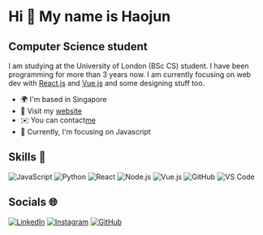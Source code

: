 # Hi 👋 My name is Haojun

## Computer Science student

I am studying at the University of London (BSc CS) student. I have been programming for more than 3 years now. I am currently focusing on web dev with [React.js](https://reactjs.org/) and [Vue.js](https://vuejs.org/) and some designing stuff too.

- 🌍 I'm based in Singapore
- 📝 Visit my [website](https://haojunwebdev.tech)
- ✉️ You can contact[me](mailto:haojun0114@outlook.com)
- 🚀 Currently, I'm focusing on Javascript


## Skills 💪

![JavaScript](https://img.shields.io/badge/-JavaScript-000?&logo=JavaScript)
![Python](https://img.shields.io/badge/-Python-000?&logo=Python)
![React](https://img.shields.io/badge/-React-000?&logo=React)
![Node.js](https://img.shields.io/badge/-Node.js-000?&logo=Node.js)
![Vue.js](https://img.shields.io/badge/-Vue.js-000?&logo=Vue.js)
![GitHub](https://img.shields.io/badge/-GitHub-000?&logo=GitHub)
![VS Code](https://img.shields.io/badge/-VS%20Code-000?&logo=VisualStudioCode)

## Socials 🌐

[![LinkedIn](https://img.shields.io/badge/-LinkedIn-000?&logo=LinkedIn&logoColor=0A66C2)](https://www.linkedin.com/in/haojun-zhou-8ba39b186/)
[![Instagram](https://img.shields.io/badge/-Instagram-000?&logo=Instagram&logoColor=E4405F)](https://www.instagram.com/stories/haojun.zhou/)
[![GitHub](https://img.shields.io/badge/-GitHub-000?&logo=GitHub)](https://github.com/haojun141)

